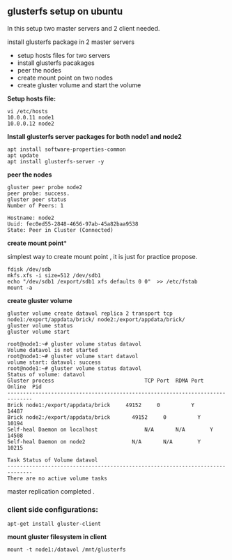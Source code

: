 ## glusterfs setup on ubuntu

In this setup two master servers and 2 client needed.

install glusterfs package in 2 master servers
- setup hosts files for two servers 
- install glusterfs pacakages
- peer the nodes
- create mount point on two nodes
- create gluster volume and start the volume

**Setup hosts file:**
````
vi /etc/hosts
10.0.0.11 node1
10.0.0.12 node2
````
**Install glusterfs server packages for both node1 and node2**
````
apt install software-properties-common
apt update
apt install glusterfs-server -y
````
**peer the nodes**
````
gluster peer probe node2
peer probe: success.
gluster peer status
Number of Peers: 1

Hostname: node2
Uuid: fec0ed55-2848-4656-97ab-45a82baa9538
State: Peer in Cluster (Connected)
````
**create mount point***

simplest way to create mount point , it is just for practice propose.  
````
fdisk /dev/sdb 
mkfs.xfs -i size=512 /dev/sdb1
echo "/dev/sdb1 /export/sdb1 xfs defaults 0 0"  >> /etc/fstab
mount -a
````
**create gluster volume**
````
gluster volume create datavol replica 2 transport tcp node1:/export/appdata/brick/ node2:/export/appdata/brick/
gluster volume status
gluster volume start

root@node1:~# gluster volume status datavol
Volume datavol is not started
root@node1:~# gluster volume start datavol
volume start: datavol: success
root@node1:~# gluster volume status datavol
Status of volume: datavol
Gluster process                             TCP Port  RDMA Port  Online  Pid
------------------------------------------------------------------------------
Brick node1:/export/appdata/brick     49152     0          Y       14487
Brick node2:/export/appdata/brick       49152     0          Y       10194
Self-heal Daemon on localhost               N/A       N/A        Y       14508
Self-heal Daemon on node2               N/A       N/A        Y       10215

Task Status of Volume datavol
------------------------------------------------------------------------------
There are no active volume tasks
````
master replication completed .

### client side configurations:

`apt-get install gluster-client`

**mount gluster filesystem in client**

`mount -t node1:/datavol /mnt/glusterfs`


